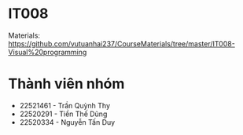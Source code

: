 # IT008
Materials: https://github.com/vutuanhai237/CourseMaterials/tree/master/IT008-Visual%20programming
# Thành viên nhóm
+ 22521461 - Trần Quỳnh Thy
+ 22520291 - Tiền Thế Dũng
+ 22520334 - Nguyễn Tấn Duy
